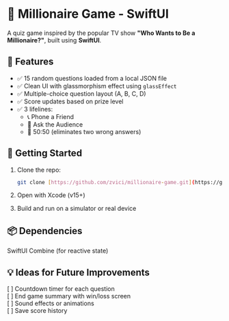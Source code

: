 # 🎯 Millionaire Game - SwiftUI

A quiz game inspired by the popular TV show **"Who Wants to Be a Millionaire?"**, built using **SwiftUI**.

## 🧠 Features

- ✅ 15 random questions loaded from a local JSON file
- ✅ Clean UI with glassmorphism effect using `glassEffect`
- ✅ Multiple-choice question layout (A, B, C, D)
- ✅ Score updates based on prize level
- ✅ 3 lifelines:
  - 📞 Phone a Friend
  - 👥 Ask the Audience
  - 🔪 50:50 (eliminates two wrong answers)

## 🔧 Getting Started

1. Clone the repo:
   ```bash
   git clone [https://github.com/zvici/millionaire-game.git](https://github.com/zvici/millionaire.git)
2. Open with Xcode (v15+)

3. Build and run on a simulator or real device

## 📦 Dependencies
SwiftUI
Combine (for reactive state)

## 💡 Ideas for Future Improvements
[ ] Countdown timer for each question  
[ ] End game summary with win/loss screen  
[ ] Sound effects or animations  
[ ] Save score history  


